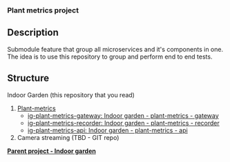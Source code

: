 
### Plant metrics project
## Description
Submodule feature that group all microservices and it's components in one.
The idea is to use this repository to group and perform end to end tests.

## Structure
Indoor Garden (this repository that you read)
1. [Plant-metrics](https://github.com/pauloborn/plant-metrics.git)
    - [ig-plant-metrics-gateway: Indoor garden - plant-metrics - gateway](https://github.com/pauloborn/ig-plant-metrics-gateway.git)
    - [ig-plant-metrics-recorder: Indoor garden - plant-metrics - recorder](https://github.com/pauloborn/ig-plant-metrics-recorder.git)
    - [ig-plant-metrics-api: Indoor garden - plant-metrics - api](https://github.com/pauloborn/ig-plant-metrics-api.git)
2. Camera streaming (TBD - GIT repo)

**[Parent project - Indoor garden](https://github.com/pauloborn/indoorgarden.git)**
